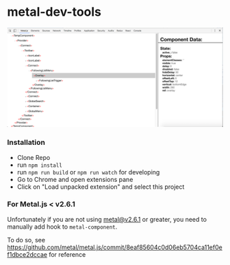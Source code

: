 # metal-dev-tools

![Screenshot](screenshot.png)

### Installation

* Clone Repo
* run `npm install`
* run `npm run build` or `npm run watch` for developing
* Go to Chrome and open extensions pane
* Click on "Load unpacked extension" and select this project


### For Metal.js < v2.6.1
Unfortunately if you are not using metal@v2.6.1 or greater, you need to manually add hook to `metal-component`.

To do so, see https://github.com/metal/metal.js/commit/8eaf85604c0d06eb5704ca11ef0ef1dbce2dccae for reference
